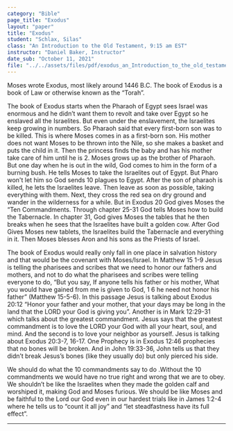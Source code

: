 ```yaml
---
category: "Bible"
page_title: "Exodus"
layout: "paper"
title: "Exodus"
student: "Schlax, Silas"
class: "An Introduction to the Old Testament, 9:15 am EST"
instructor: "Daniel Baker, Instructor"
date_sub: "October 11, 2021"
file: "../../assets/files/pdf/exodus_an_Introduction_to_the_old_testament.pdf"
---
```


Moses wrote Exodus, most likely around 1446 B.C. The book of Exodus is a book of Law or otherwise known as the “Torah”. 

The book of Exodus starts when the Pharaoh of Egypt sees Israel was enormous and he didn’t want them to revolt and take over Egypt so he enslaved all the Israelites. But even under the enslavement, the Israelites keep growing in numbers. So Pharaoh said that every first-born son was to be killed. This is where Moses comes in as a first-born son. His mother does not want Moses to be thrown into the Nile, so she makes a basket and puts the child in it. Then the princess finds the baby and has his mother take care of him until he is 2. Moses grows up as the brother of Pharaoh. But one day when he is out in the wild, God comes to him in the form of a burning bush. He tells Moses to take the Israelites out of Egypt. But Pharo won't let him so God sends 10 plagues to Egypt. After the son of pharaoh is killed, he lets the Israelites leave. Then leave as soon as possible, taking everything with them. Next, they cross the red sea on dry ground and wander in the wilderness for a while. But in Exodus 20 God gives Moses the “Ten Commandments. Through chapter 25-31 God tells Moses how to build the Tabernacle. In chapter 31, God gives Moses the tables that he then breaks when he sees that the Israelites have built a golden cow. After God Gives Moses new tablets, the Israelites build the Tabernacle and everything in it. Then Moses blesses Aron and his sons as the Priests of Israel. 


The book of Exodus would really only fall in one place in salvation history and that would be the covenant with Moses/Israel. In Matthew 15 1-9 Jesus is telling the pharisees and scribes that we need to honor our fathers and mothers, and not to do what the pharisees and scribes were telling everyone to do, “But you say, If anyone tells his father or his mother, What you would have gained from me is given to God, 1 6 he need not honor his father” (Matthew 15-5-6). In this passage Jesus is talking about Exodus 20:12 “Honor your father and your mother, that your days may be long in the land that the LORD your God is giving you”. Another is in Mark 12:29-31 which talks about the greatest commandment. Jesus says that the greatest commandment is to love the LORD your God with all your heart, soul, and mind. And the second is to love your neighbor as yourself. Jesus is talking about Exodus 20:3-7, 16-17. One Prophecy is in Exodus 12:46 prophecies that no bones will be broken. And in John 19:33-36, John tells us that they didn’t break Jesus’s bones (like they usually do) but only pierced his side.


We should do what the 10 commandments say to do .Without the 10 commandments we would have no true right and wrong that we are to obey. We shouldn’t be like the Israelites when they made the golden calf and worshiped it, making God and Moses furious. We should be like Moses and be faithful to the Lord our God even in our hardest trials like in James 1:2-4 where he tells us to “count it all joy” and “let steadfastness have its full effect”.



---